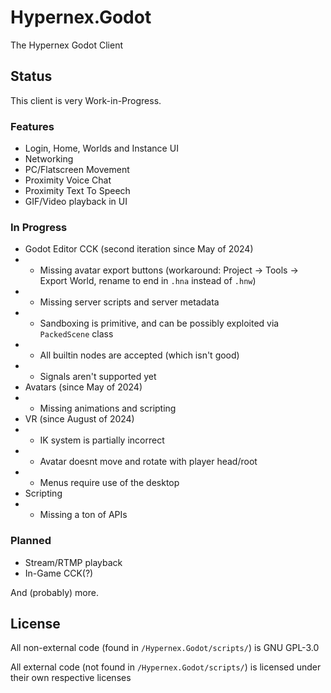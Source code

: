 # Hypernex.Godot

The Hypernex Godot Client

## Status

This client is very Work-in-Progress.

### Features

- Login, Home, Worlds and Instance UI
- Networking
- PC/Flatscreen Movement
- Proximity Voice Chat
- Proximity Text To Speech
- GIF/Video playback in UI

### In Progress

- Godot Editor CCK (second iteration since May of 2024)
- - Missing avatar export buttons (workaround: Project -> Tools -> Export World, rename to end in `.hna` instead of `.hnw`)
- - Missing server scripts and server metadata
- - Sandboxing is primitive, and can be possibly exploited via `PackedScene` class
- - All builtin nodes are accepted (which isn't good)
- - Signals aren't supported yet
- Avatars (since May of 2024)
- - Missing animations and scripting
- VR (since August of 2024)
- - IK system is partially incorrect
- - Avatar doesnt move and rotate with player head/root
- - Menus require use of the desktop
- Scripting
- - Missing a ton of APIs

### Planned

- Stream/RTMP playback
- In-Game CCK(?)

And (probably) more.

## License

All non-external code (found in `/Hypernex.Godot/scripts/`) is GNU GPL-3.0

All external code (not found in `/Hypernex.Godot/scripts/`) is licensed under their own respective licenses

